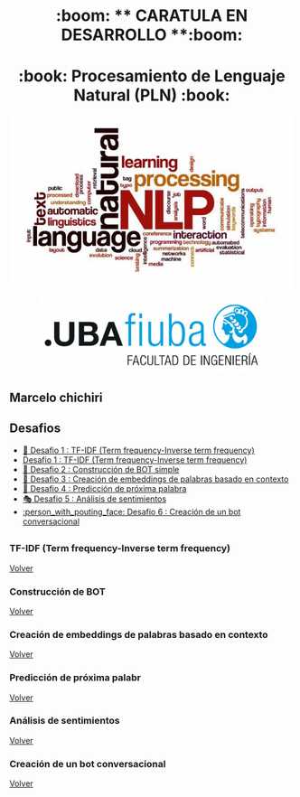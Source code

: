  
<p align="center"> <h1 align="center">:boom: ** CARATULA EN DESARROLLO **:boom:</h1> </p>

<p align="center"> <h1 align="center">:book: Procesamiento de Lenguaje Natural (PLN) :book:</h1> </p>

<p align="center"><a target="_blank" rel="noopener noreferrer"><img width="500" src="https://github.com/mfchich/PLN/blob/main/imagenes/PLN.JPG" ></a></p>

<p align="center"><a target="_blank" rel="noopener noreferrer"><img width="400" src="https://github.com/mfchich/PLN/blob/main/imagenes/logoFIUBA.jpg" ></a></p>
 

## Marcelo chichiri

<a name="top"></a>
## Desafios 
* [:notebook: Desafio 1 : TF-IDF (Term frequency-Inverse term frequency) ](#desafio1) 
* [Desafio 1 : TF-IDF (Term frequency-Inverse term frequency)](#desafio1)
* [:space_invader: Desafio 2 : Construcción de BOT simple](#desafio2)
* [:twisted_rightwards_arrows: Desafio 3 : Creación de embeddings de palabras basado en contexto](#desafio3)
* [:repeat_one: Desafio 4 : Predicción de próxima palabra](#desafio4)
* [:performing_arts: Desafio 5 : Análisis de sentimientos ](#desafio5)
* [:person_with_pouting_face: Desafio 6 : Creación de un bot conversacional](#desafio6)
## 

<a name="desafio1"></a>
### TF-IDF (Term frequency-Inverse term frequency)
[Volver](#top)


<a name="desafio2"></a>
### Construcción de BOT
[Volver](#top)

<a name="desafio3"></a>
### Creación de embeddings de palabras basado en contexto
[Volver](#top)


<a name="desafio4"></a>
### Predicción de próxima palabr
[Volver](#top)

<a name="desafio5"></a>
###  Análisis de sentimientos
[Volver](#top)

<a name="desafio6"></a>
### Creación de un bot conversacional
[Volver](#top)


